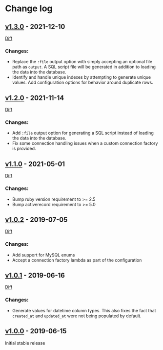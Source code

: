 # Change log

## [v1.3.0] - 2021-12-10

[Diff](https://github.com/abeiderman/active_record_data_loader/compare/v1.2.0...v1.3.0)

### Changes:
* Replace the `:file` output option with simply accepting an optional file path as `output`. A SQL script file will be generated in addition to loading the data into the database.
* Identify and handle unique indexes by attempting to generate unique values. Add configuration options for behavior around duplicate rows.

## [v1.2.0] - 2021-11-14

[Diff](https://github.com/abeiderman/active_record_data_loader/compare/v1.1.0...v1.2.0)

### Changes:
* Add `:file` output option for generating a SQL script instead of loading the data into the database.
* Fix some connection handling issues when a custom connection factory is provided.

## [v1.1.0] - 2021-05-01

[Diff](https://github.com/abeiderman/active_record_data_loader/compare/v1.0.2...v1.1.0)

### Changes:
* Bump ruby version requirement to >= 2.5
* Bump activerecord requirement to >= 5.0

## [v1.0.2] - 2019-07-05

[Diff](https://github.com/abeiderman/active_record_data_loader/compare/v1.0.1...v1.0.2)

### Changes:
* Add support for MySQL enums
* Accept a connection factory lambda as part of the configuration

## [v1.0.1] - 2019-06-16

[Diff](https://github.com/abeiderman/active_record_data_loader/compare/v1.0.0...v1.0.1)

### Changes:
* Generate values for datetime column types. This also fixes the fact that `created_at` and `updated_at` were not being populated by default.

## [v1.0.0] - 2019-06-15

Initial stable release

[v1.0.0]: https://github.com/abeiderman/active_record_data_loader/releases/tag/v1.0.0
[v1.0.1]: https://github.com/abeiderman/active_record_data_loader/releases/tag/v1.0.1
[v1.0.2]: https://github.com/abeiderman/active_record_data_loader/releases/tag/v1.0.2
[v1.1.0]: https://github.com/abeiderman/active_record_data_loader/releases/tag/v1.1.0
[v1.2.0]: https://github.com/abeiderman/active_record_data_loader/releases/tag/v1.2.0
[v1.3.0]: https://github.com/abeiderman/active_record_data_loader/releases/tag/v1.3.0
